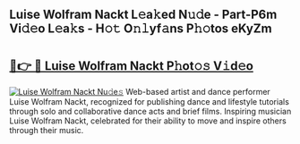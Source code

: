 ## Luise Wolfram Nackt L𝚎a𝚔ed N𝚞𝚍e - Part-P6m Vi𝚍𝚎o L𝚎a𝚔s - H𝚘𝚝 O𝚗𝚕yf𝚊ns P𝚑𝚘tos eKyZm

# <h2><a href="http://kfdnriu.oniu.top/?m=Luise+Wolfram+Nackt">🔗👉 🔴 Luise Wolfram Nackt P𝚑ot𝚘𝚜 V𝚒d𝚎o</a></h2>

[![Luise Wolfram Nackt Nu𝚍e𝚜](https://i.imgur.com/0qMVB7G.gif)](http://kfdnriu.oniu.top/?m=Luise+Wolfram+Nackt)
Web-based artist and dance performer Luise Wolfram Nackt, recognized for publishing dance and lifestyle tutorials through solo and collaborative dance acts and brief films. Inspiring musician Luise Wolfram Nackt, celebrated for their ability to move and inspire others through their music.  
